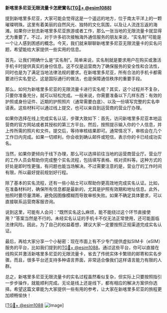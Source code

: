 **新喀里多尼亚无限流量卡怎麽實名[[TG💪+ @esim1088](https://t.me/s/esim1088)]**

提到新喀里多尼亚，大家可能会觉得这是一个遥远的地方，位于南太平洋上的一颗璀璨明珠。这里有着美丽的自然风光、独特的文化氛围，以及让人流连忘返的海滩。如果你计划去新喀里多尼亚旅游或者工作，那么一张当地的无限流量卡就显得尤为重要了。不过，对于许多初次接触海外通信服务的朋友来说，“实名制”可能是一个让人感到困惑的概念。今天，我们就来聊聊新喀里多尼亚无限流量卡的实名问题，希望能给大家提供一些实用的信息。

首先，让我们明确什么是“实名制”。简单来说，实名制就是要求用户在购买或激活手机卡时提供真实的身份信息。这不仅是运营商为了确保服务的安全性和合法性，同时也是为了满足当地法律法规的要求。在新喀里多尼亚，所有合法的手机卡都需要进行实名登记，这是国际通行的做法，也是保障通信秩序的重要手段。

那么，如何为新喀里多尼亚的无限流量卡进行实名呢？其实，这个过程并不复杂，只要你准备充分，就可以轻松完成。一般来说，你需要准备以下几样东西：有效的护照或身份证件、近期的护照照片（通常需要白底）、以及一份填写完整的实名申请表。这些材料可以通过线上提交，也可以亲自到运营商的营业厅办理。

如果你选择在线上完成实名认证，步骤大致如下：首先，访问新喀里多尼亚本地运营商的官方网站或者其授权的第三方平台。然后，按照提示输入你的个人信息，并上传所需的照片和文件。提交后，等待审核结果即可。通常情况下，审核会在几个工作日内完成。如果一切顺利，你会收到确认邮件或短信，表示你的卡已经成功实名。

当然，如果你更倾向于线下办理，那么可以选择前往当地的运营商营业厅。营业厅的工作人员会帮助你完成整个实名流程，包括填写表格、核对资料等。这种方式的好处是即时性更强，有问题也能当场解决。不过需要注意的是，营业厅的工作时间有限，所以最好提前规划好行程。

除了基本的实名流程，还有一些小贴士可以帮助你更高效地完成实名认证。比如，在准备材料时，确保所有信息都是最新的，尤其是护照有效期和地址信息。此外，拍照时要尽量清晰，避免因图像模糊而导致审核失败。如果不确定具体要求，可以直接联系运营商客服咨询。

说到这里，可能有人会问：“既然实名这么麻烦，能不能绕过这个环节直接使用？”答案当然是不行的。未经实名认证的手机卡不仅无法正常使用，还可能面临法律风险。因此，为了自己的权益着想，建议大家一定要按照正规渠道完成实名认证。

最后，再给大家分享一个小秘密：现在市面上有不少专门提供虚拟SIM卡（eSIM）服务的平台，比如我们提到的[TG💪+ @esim1088](https://t.me/s/esim1088)。通过这些平台，你可以直接在线购买并激活新喀里多尼亚的无限流量卡，省去了传统实体卡繁琐的邮寄和实名步骤。而且，很多平台还支持多种语言界面，非常适合像我们这样语言能力有限的人群。

总之，新喀里多尼亚无限流量卡的实名过程虽然看似复杂，但实际上只要按照指引一步步操作，就能顺利完成。无论是线上还是线下，都有相应的解决方案供你选择。希望这篇文章能为大家提供一些有用的参考，让大家在新喀里多尼亚的旅程更加顺畅愉快！

[[TG💪+ @esim1088](https://t.me/s/esim1088) ![Image](https://i.postimg.cc/4NQfJmqS/Snipaste-2025-05-13-00-14-12.png)]